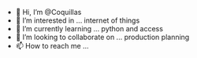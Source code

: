 - 👋 Hi, I’m @Coquillas
- 👀 I’m interested in ... internet of things
- 🌱 I’m currently learning ... python and access
- 💞️ I’m looking to collaborate on ... production planning 
- 📫 How to reach me ... 

<!---
Coquillas/Coquillas is a ✨ special ✨ repository because its `README.md` (this file) appears on your GitHub profile.
You can click the Preview link to take a look at your changes.
--->
